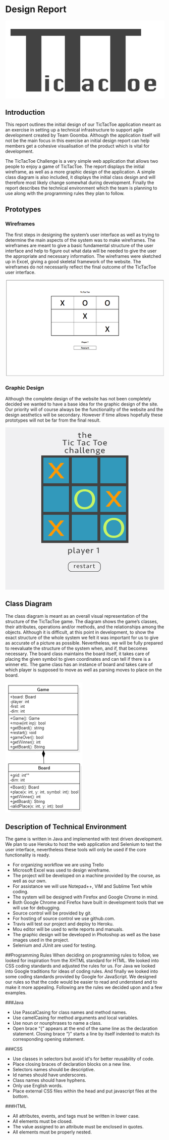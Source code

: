 # Design Report

![Logo](/docs/images/tictactoe_logo.png)

## Introduction

This report outlines the initial design of our TicTacToe application meant as an exercise in setting up a technical infrastructure to support agile development created by Team Goomba. Although the application itself will not be the main focus in this exercise an initial design report can help members get a cohesive visualisation of the product which is vital for development.

The TicTacToe Challenge is a very simple web application that allows two people to enjoy a game of TicTacToe. The report displays the initial wireframe, as well as a more graphic design of the application. A simple class diagram is also included, it displays the initial class design and will therefore most likely change somewhat during development. Finally the report describes the technical environment which the team is planning to use along with the programming rules they plan to follow.
## Prototypes
### Wireframes
The first steps in designing the system’s user interface as well as trying to determine the main aspects
of the system was to make wireframes. The wireframes are meant to give a basic fundamental structure
of the user interface and help to figure out what data will be needed to give the user the appropriate
and necessary information. The wireframes were sketched up in Excel,
giving a good skeletal framework of the website. The wireframes do not necessarily reflect the final
outcome of the TicTacToe user interface.

![Wireframe](/docs/images/Wireframe.png)
### Graphic Design
Although the complete design of the website has not been completely decided we wanted to have a base idea for the graphic design of the site. Our priority will of course always be the functionality of the website and the design aesthetics will be secondary. However if time allows hopefully these prototypes will not be far from the final result.

![Graphic Design](/docs/images/TicTacToeGraphicDesign.png)
## Class Diagram
The class diagram is meant as an overall visual representation of the structure of the TicTacToe game. The diagram shows the game’s classes, their attributes, operations and/or methods, and the relationships among the objects. Although it is difficult, at this point in development, to show the exact structure of the whole system we felt it was important for us to give as accurate of a picture as possible. Nevertheless, we will be fully prepared to reevaluate the structure of the system when, and if, that becomes necessary.
The board class maintains the board itself, it takes care of placing the given symbol to given coordinates and can tell if there is a winner etc. The game class has an instance of board and takes care of which player is supposed to move as well as parsing moves to place on the board.

![Class Diagram](/docs/images/class-diagram.png)
## Description of Technical Environment
The game is written in Java and implemented with test driven development. We plan to use Heroku to host the web application and Selenium to test the user interface, nevertheless these tools will only be used if the core functionality is ready.

* For organizing workflow we are using Trello
* Microsoft Excel was used to design wireframe.
* The project will be developed on a machine provided by the course, as well as our own.
* For assistance we will use Notepad++, VIM and Sublime Text while coding.
* The system will be designed with Firefox and Google Chrome in mind.
* Both Google Chrome and Firefox have built in development tools that we will use for debugging.
* Source control will be provided by git.
* For hosting of source control we use github.com.
* Travis will test our project and deploy to Heroku.
* Mou editor will be used to write reports and manuals.
* The graphic design will be developed in Photoshop as well as the base images used in the project.
* Selenium and JUnit are used for testing.

##Programming Rules
When deciding on programming rules to follow, we looked for inspiration from the XHTML standard for HTML. We looked into CSS coding standards and adjusted the rules for us. For Java we looked into Google traditions for ideas of coding rules. And finally we looked into some coding standards provided by Google for JavaScript. We designed our rules so that the code would be easier to read and understand and to make it more appealing. Following are the rules we decided upon and a few examples.

###Java
* Use PascalCasing for class names and method names.
* Use camelCasing for method arguments and local variables.
* Use noun or nounphrases to name a class.
* Open brace “{” appears at the end of the same line as the declaration statement. Closing brace “}” starts a line by itself indented to match its corresponding opening statement.

###CSS
* Use classes in selectors but avoid id's for better reusability of code.
* Place closing braces of declaration blocks on a new line.
* Selectors names should be descriptive.
* Id names should have underscores.
* Class names should have hyphens.
* Only use English words.
* Place external CSS files within the head and put javascript files at the bottom.

###HTML
* All attributes, events, and tags must be written in lower case.
* All elements must be closed.
* The value assigned to an attribute must be enclosed in quotes.
* All elements must be properly nested.
